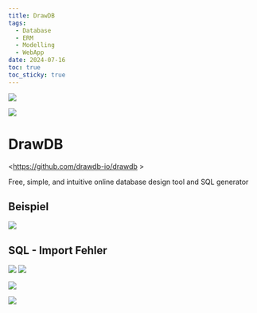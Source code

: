 ```yaml
---
title: DrawDB
tags:
  - Database
  - ERM
  - Modelling
  - WebApp
date: 2024-07-16
toc: true
toc_sticky: true
---
```


![](../_asset/2024-04-07-database_image_1.jpg)

![](../_asset/2024-04-07-database_image_2.jpg)

# DrawDB

<https://github.com/drawdb-io/drawdb >

Free, simple, and intuitive online database design tool and SQL generator

## Beispiel 

![](../_asset/2024-04-07-database_image_3.jpg)
## SQL - Import Fehler 
![](../_asset/2024-04-07-database_image_4.jpg)
![](../_asset/2024-04-07-database_image_5.jpg)


![](../_asset/2024-04-07-database_image_6.jpg)


![](../_asset/2024-04-07-database_image_7.jpg)